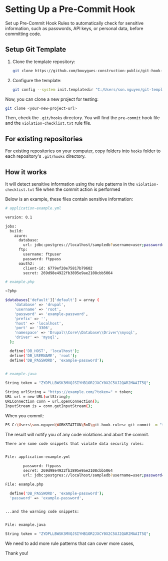 # Setting Up a Pre-Commit Hook

Set up Pre-Commit Hook Rules to automatically check for sensitive information, such as passwords, API keys, or personal data, before committing code.

## Setup Git Template

1. Clone the template repository:

    ```sh
    git clone https://github.com/bouygues-construction-public/git-hook-rules.git
    ```

2. Configure the template:

    ```sh
    git config --system init.templatedir "C:/Users/son.nguyen/git-template/git-hook-rules"
    ```

Now, you can clone a new project for testing:

```sh
git clone <your-new-project-url>
```

Then, check the `.git/hooks` directory. You will find the `pre-commit` hook file and the `violation-checklist.txt` rule file.

## For existing repositories
For existing repositories on your computer, copy folders into `hooks` folder to each repository's `.git/hooks` directory.

## How it works
It will detect sensitive information using the rule patterns in the `violation-checklist.txt` file when the commit action is performed

Below is an example, these files contain sensitive information:

```sh
# application-example.yml

version: 0.1

jobs:
  build:
    azure:
      database:
        url: jdbc:postgres://localhost/sampledb?username=user;password=example_password
      ftp:
        username: ftpuser
        password: ftppass
      oauth2:
        client-id: 6779ef20e75817b79602
        secret: 269d98e4922fb3895e9ae2108cbb5064
```

```sh
# example.php

<?php

$databases['default']['default'] = array (
    'database' => 'drupal',
    'username' => 'root',
    'password' => 'example-password',
    'prefix' => '',
    'host' => 'localhost',
    'port' => '3306',
    'namespace' => 'Drupal\\Core\\Database\\Driver\\mysql',
    'driver' => 'mysql',
  );

  define('DB_HOST', 'localhost');
  define('DB_USERNAME', 'root');
  define('DB_PASSWORD', 'example-password');
  
```

```sh
# example.java

String token = "ZYDPLLBWSK3MVQJSIYHB1OR2JXCY0X2C5UJ2QAR2MAAIT5Q";

String urlString = "https://example.com/?token=" + token;
URL url = new URL(urlString);
URLConnection conn = url.openConnection();
InputStream is = conn.getInputStream();
```

When you commit:

```sh
PS C:\Users\son.nguyen\WORKSTATION\RnD\git-hook-rules> git commit -m "test commit"
```

The result will notify you of any code violations and abort the commit.
```sh
There are some code snippets that violate data security rules:


File: application-example.yml

        password: ftppass
        secret: 269d98e4922fb3895e9ae2108cbb5064
        url: jdbc:postgres://localhost/sampledb?username=user;password=example_password

File: example.php

  define('DB_PASSWORD', 'example-password');
  'password' => 'example-password',


...and the warning code snippets:


File: example.java

String token = "ZYDPLLBWSK3MVQJSIYHB1OR2JXCY0X2C5UJ2QAR2MAAIT5Q";
```

We need to add more rule patterns that can cover more cases,

Thank you!
